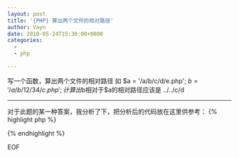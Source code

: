 ```yaml
---
layout: post
title: '{PHP} 算出两个文件的相对路径'
author: Vayn
date: 2010-05-24T15:30:00+0000
categories:
  -
  - php

---
```


写一个函数，算出两个文件的相对路径
如 $a = '/a/b/c/d/e.php';
$b = '/a/b/12/34/c.php';
计算出$b相对于$a的相对路径应该是 ../../c/d

---

对于此题的某一种答案，我分析了下，把分析后的代码放在这里供参考：
{% highlight php %}
<?php
/*
function foo13($path, $consult) {
  if($path[0] == '/') {
    $path = '/'.$path;
  }

  if($consult[0] == '/') {
    $consult = '/'.$consult;
  }

  $i = $k = 0;

  while($path[$i] == $consult[$i]) {
    if($path[$i] == '/') {
      $k = $i;
    }
    $i++;
  }

  if($n = substr_count(substr($path, $k+1), '/')) {
    return str_repeat('../', $n).substr($consult, $k+1);
  }

  return './'. substr($consult, $k+1);
}
 */

$a = '/a/b/c/d/e.php';
$b = '/a/b/12/34/b.php';

// 这段没看出有什么用
if($a[0] == '/') {
  echo $a = '/'.$a;
  echo "\n";
}

// 同上
if ($b[0] == '/') {
  echo $b = '/' . $b;
  echo "\n---\n";
}

$i = $k = 0;

// 将 2 个路径进行对比，直到不同为止
while ($a[$i] == $b[$i]) {
  // 当循环到/时，说明深入到此层目录，改变记录器 $k 的数值
  if ($a[$i] == '/') {
    echo $k = $i;
    echo "\n";
  }
  $i++;
}
echo "---\n";

// 判断是否还有 /
if (substr_count(substr($a, $k+1), '/')) {
  // 显示 $a 剩余内容，也就是和 $b 不同的路径
  echo substr($a, $k+1) . "\n";
  // 计算 $a 剩余路径的目录数量
  echo $n = substr_count(substr($a, $k+1), '/');
  echo "\n---\n";

  // 将剩余路径的目录转化为 ../
  // 找出 $b 中和 $a 不同的路径
  // 将两者接合输出，显示最终路径
  echo str_repeat('../' , $n) . substr($b, $k+1);
}
else {
  // 基本和上面相同，只是为了分析方便才显示出来
  echo substr($a, $k+1) . "\n";
  echo $n = substr_count(substr($a, $k+1), '/');
  echo "\n---\n";

  // 因为在同一目录下，所以直接用 ./
  echo './' . substr($b, $k+1);
}

?>
{% endhighlight %}

EOF

